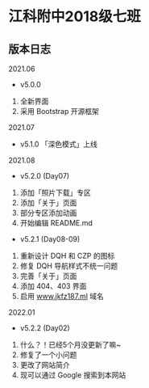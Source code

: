 # 江科附中2018级七班
## 版本日志

2021.06
- v5.0.0 
1. 全新界面 
2. 采用 Bootstrap 开源框架

2021.07 
- v5.1.0 「深色模式」上线 

2021.08 
- v5.2.0 (Day07)
1. 添加「照片下载」专区
2. 添加「关于」页面
3. 部分专区添加动画
4. 开始编辑 README.md
- v5.2.1 (Day08-09) 
1. 重新设计 DQH 和 CZP 的图标
2. 修复 DQH 导航样式不统一问题
3. 完善「关于」页面
4. 添加 404、403 界面
5. 启用 www.jkfz187.ml 域名

2022.01
- v5.2.2 (Day02)
1. 什么？！已经5个月没更新了嘛~
2. 修复了一个小问题
3. 更改了网站简介
4. 现可以通过 Google 搜索到本网站
